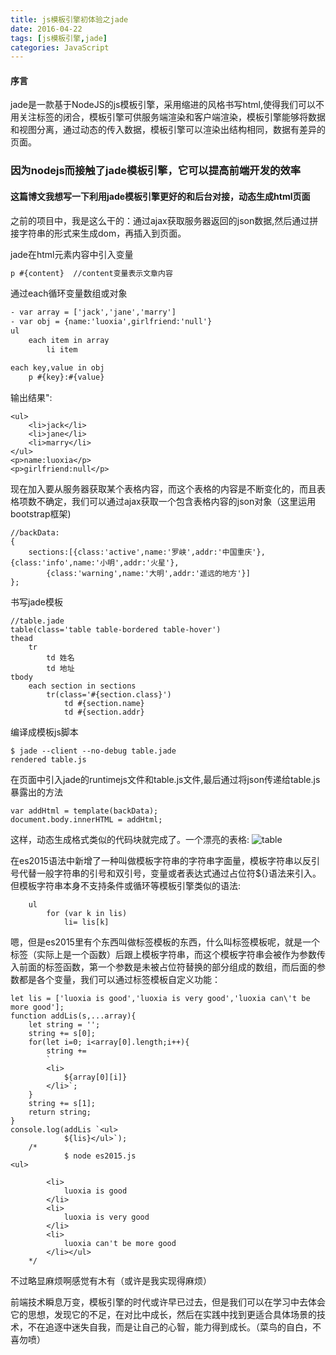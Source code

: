 ```yaml
---
title: js模板引擎初体验之jade
date: 2016-04-22
tags: [js模板引擎,jade]
categories: JavaScript
---
```

#### 序言
jade是一款基于NodeJS的js模板引擎，采用缩进的风格书写html,使得我们可以不用关注标签的闭合，模板引擎可供服务端渲染和客户端渲染，模板引擎能够将数据和视图分离，通过动态的传入数据，模板引擎可以渲染出结构相同，数据有差异的页面。
 <!--more-->
### 因为nodejs而接触了jade模板引擎，它可以提高前端开发的效率
#### 这篇博文我想写一下利用jade模板引擎更好的和后台对接，动态生成html页面

之前的项目中，我是这么干的：通过ajax获取服务器返回的json数据,然后通过拼接字符串的形式来生成dom，再插入到页面。

jade在html元素内容中引入变量
```html
p #{content}  //content变量表示文章内容
```
通过each循环变量数组或对象
```html
- var array = ['jack','jane','marry']
- var obj = {name:'luoxia',girlfriend:'null'}
ul
	each item in array
		li item

each key,value in obj
	p #{key}:#{value}
```
输出结果":

    <ul>
		<li>jack</li>
		<li>jane</li>
		<li>marry</li>
	</ul>
    <p>name:luoxia</p>
	<p>girlfriend:null</p>

现在加入要从服务器获取某个表格内容，而这个表格的内容是不断变化的，而且表格项数不确定，我们可以通过ajax获取一个包含表格内容的json对象（这里运用bootstrap框架)

	//backData:
    {
		sections:[{class:'active',name:'罗峡',addr:'中国重庆'},{class:'info',name:'小明',addr:'火星'},
			{class:'warning',name:'大明',addr:'遥远的地方'}]
	};
书写jade模板

	//table.jade
    table(class='table table-bordered table-hover')
    thead
        tr
            td 姓名
            td 地址
    tbody
        each section in sections
            tr(class='#{section.class}')
                td #{section.name}
                td #{section.addr}
编译成模板js脚本

    $ jade --client --no-debug table.jade
	rendered table.js
在页面中引入jade的runtimejs文件和table.js文件,最后通过将json传递给table.js暴露出的方法

    var addHtml = template(backData);
    document.body.innerHTML = addHtml;

这样，动态生成格式类似的代码块就完成了。一个漂亮的表格:
![table](http://7xsi10.com2.z0.glb.clouddn.com/table.png)

在es2015语法中新增了一种叫做模板字符串的字符串字面量，模板字符串以反引号代替一般字符串的引号和双引号，变量或者表达式通过占位符${}语法来引入。但模板字符串本身不支持条件或循环等模板引擎类似的语法:
		
		ul
			for (var k in lis)
				li= lis[k]

嗯，但是es2015里有个东西叫做标签模板的东西，什么叫标签模板呢，就是一个标签（实际上是一个函数）后跟上模板字符串，而这个模板字符串会被作为参数传入前面的标签函数，第一个参数是未被占位符替换的部分组成的数组，而后面的参数都是各个变量，我们可以通过标签模板自定义功能：

	let lis = ['luoxia is good','luoxia is very good','luoxia can\'t be more good'];
	function addLis(s,...array){
	    let string = '';
	    string += s[0];
	    for(let i=0; i<array[0].length;i++){
	        string +=
	        `
	        <li>
	            ${array[0][i]}
	        </li>`;
	    }
	    string += s[1];
	    return string;
	}
	console.log(addLis `<ul>
	            ${lis}</ul>`);
		/*
				$ node es2015.js
	<ul>
	
	        <li>
	            luoxia is good
	        </li>
	        <li>
	            luoxia is very good
	        </li>
	        <li>
	            luoxia can't be more good
	        </li></ul>
		*/

不过略显麻烦啊感觉有木有（或许是我实现得麻烦）

前端技术瞬息万变，模板引擎的时代或许早已过去，但是我们可以在学习中去体会它的思想，发现它的不足，在对比中成长，然后在实践中找到更适合具体场景的技术，不在追逐中迷失自我，而是让自己的心智，能力得到成长。（菜鸟的自白，不喜勿喷）